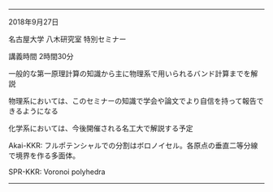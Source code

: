 ----------
2018年9月27日

名古屋大学 八木研究室 特別セミナー

講義時間 2時間30分

一般的な第一原理計算の知識から主に物理系で用いられるバンド計算までを解説

物理系においては、このセミナーの知識で学会や論文でより自信を持って報告できるようになる

化学系においては、今後開催される名工大で解説する予定

Akai-KKR: フルポテンシャルでの分割はボロノイセル。各原点の垂直二等分線で境界を作る多面体。

SPR-KKR: Voronoi polyhedra

----------
